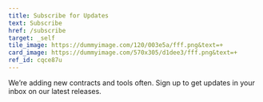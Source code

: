 ```yaml
---
title: Subscribe for Updates
text: Subscribe
href: /subscribe
target: _self
tile_image: https://dummyimage.com/120/003e5a/fff.png&text=+
card_image: https://dummyimage.com/570x305/d1dee3/fff.png&text=+
ref_id: cqce87u
---
```

We’re adding new contracts and tools often. Sign up to get updates in your inbox on our latest releases.
